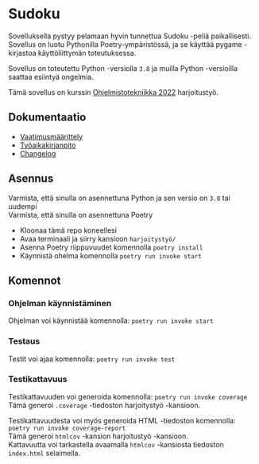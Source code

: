 # Sudoku

Sovelluksella pystyy pelamaan hyvin tunnettua Sudoku -peliä paikallisesti. Sovellus on luotu Pythonilla Poetry-ympäristössä, ja se käyttää pygame -kirjastoa käyttöliittymän toteutuksessa.

Sovellus on toteutettu Python -versiolla `3.8` ja muilla Python -versioilla saattaa esiintyä ongelmia.

Tämä sovellus on kurssin [Ohjelmistotekniikka 2022](https://ohjelmistotekniikka-hy.github.io/) harjoitustyö.

## Dokumentaatio

- [Vaatimusmäärittely](./harjoitustyö/vaatimusmaarittely.md)
- [Työaikakirjanpito](./harjoitustyö/tyoaikakirjanpito.md)
- [Changelog](./harjoitustyö/changelog.md)

## Asennus

Varmista, että sinulla on asennettuna Python ja sen versio on `3.8` tai uudempi  
Varmista, että sinulla on asennettuna Poetry

- Kloonaa tämä repo koneellesi
- Avaa terminaali ja siirry kansioon `harjoitystyö/`
- Asenna Poetry riippuvuudet komennolla `poetry install`
- Käynnistä ohelma komennolla `poetry run invoke start`

## Komennot

### Ohjelman käynnistäminen

Ohjelman voi käynnistää komennolla: `poetry run invoke start`

### Testaus

Testit voi ajaa komennolla: `poetry run invoke test`

### Testikattavuus

Testikattavuuden voi generoida komennolla: `poetry run invoke coverage`  
Tämä generoi `.coverage` -tiedoston harjoitystyö -kansioon.

Testikattavuudesta voi myös generoida HTML -tiedoston komennolla: `poetry run invoke coverage-report`  
Tämä generoi `htmlcov` -kansion harjoitustyö -kansioon.  
Kattavuutta voi tarkastella avaamalla `htmlcov` -kansiosta tiedoston `index.html` selaimella.

